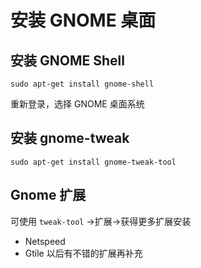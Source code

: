 # 安装 GNOME 桌面

## 安装 GNOME Shell
```
sudo apt-get install gnome-shell
```
重新登录，选择 GNOME 桌面系统

## 安装 gnome-tweak
```
sudo apt-get install gnome-tweak-tool
```
[](http://blog.csdn.net/handsome_for_kill/article/details/54291792)

[](https://www.tuicool.com/articles/UJ7fuiI)

## Gnome 扩展
可使用 `tweak-tool` ->扩展->获得更多扩展安装
- Netspeed
- Gtile
以后有不错的扩展再补充
